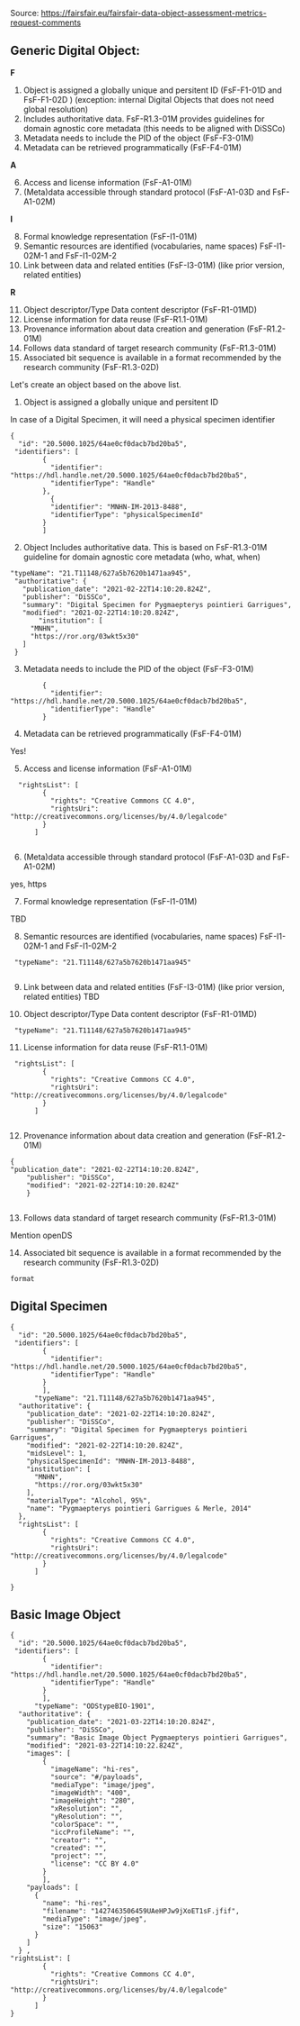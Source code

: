 Source: https://fairsfair.eu/fairsfair-data-object-assessment-metrics-request-comments

## Generic Digital Object: 

**F** 

1.  Object is assigned a globally unique and persitent ID (FsF-F1-01D and FsF-F1-02D ) (exception: internal Digital Objects that does not need global resolution) 
2.  Includes authoritative data. FsF-R1.3-01M provides guidelines for domain agnostic core metadata (this needs to be aligned with DiSSCo) 
3.  Metadata needs to include the PID of the object (FsF-F3-01M)
4.  Metadata can be retrieved programmatically (FsF-F4-01M)

**A** 

6.  Access and license information (FsF-A1-01M) 
7.  (Meta)data accessible through standard protocol (FsF-A1-03D and FsF-A1-02M)

**I** 

8.  Formal knowledge representation (FsF-I1-01M) 
9.  Semantic resources are identified (vocabularies, name spaces) FsF-I1-02M-1 and FsF-I1-02M-2
10.  Link between data and related entities (FsF-I3-01M) (like prior version, related entities) 

**R** 

11. Object descriptor/Type Data content descriptor (FsF-R1-01MD)
12. License information for data reuse (FsF-R1.1-01M) 
13. Provenance information about data creation and generation (FsF-R1.2-01M) 
14. Follows data standard of target research community (FsF-R1.3-01M) 
15. Associated bit sequence is available in a format recommended by the research community (FsF-R1.3-02D) 


Let's create an object based on the above list. 

1.  Object is assigned a globally unique and persitent ID

In case of a Digital Specimen, it will need a physical specimen identifier 

```
{
  "id": "20.5000.1025/64ae0cf0dacb7bd20ba5",
 "identifiers": [
        {
          "identifier": "https://hdl.handle.net/20.5000.1025/64ae0cf0dacb7bd20ba5",
          "identifierType": "Handle"
        }, 
          {
          "identifier": "MNHN-IM-2013-8488",
          "identifierType": "physicalSpecimenId"
        } 
        ]
 ```
    
 2. Object Includes authoritative data. This is based on FsF-R1.3-01M guideline for domain agnostic core metadata (who, what, when) 
         
 
 ```
 "typeName": "21.T11148/627a5b7620b1471aa945",
  "authoritative": {
    "publication_date": "2021-02-22T14:10:20.824Z", 
    "publisher": "DiSSCo",
    "summary": "Digital Specimen for Pygmaepterys pointieri Garrigues",
    "modified": "2021-02-22T14:10:20.824Z",
        "institution": [
      "MNHN",
      "https://ror.org/03wkt5x30"
    ]
  }
  ```
  3. Metadata needs to include the PID of the object (FsF-F3-01M)

```
        {
          "identifier": "https://hdl.handle.net/20.5000.1025/64ae0cf0dacb7bd20ba5",
          "identifierType": "Handle"
        }

```

4. Metadata can be retrieved programmatically (FsF-F4-01M)

Yes! 

5. Access and license information (FsF-A1-01M)

```
  "rightsList": [
        {
          "rights": "Creative Commons CC 4.0",
          "rightsUri": "http://creativecommons.org/licenses/by/4.0/legalcode"
        }
      ]
     
```

6.  (Meta)data accessible through standard protocol (FsF-A1-03D and FsF-A1-02M)

yes, https 

7. Formal knowledge representation (FsF-I1-01M) 

TBD 

8. Semantic resources are identified (vocabularies, name spaces) FsF-I1-02M-1 and FsF-I1-02M-2

```
 "typeName": "21.T11148/627a5b7620b1471aa945"
 
 ```
 9.  Link between data and related entities (FsF-I3-01M) (like prior version, related entities) 
 TBD
 
 10.  Object descriptor/Type Data content descriptor (FsF-R1-01MD)

```
 "typeName": "21.T11148/627a5b7620b1471aa945"
 ```
 
 
11. License information for data reuse (FsF-R1.1-01M) 

```
 "rightsList": [
        {
          "rights": "Creative Commons CC 4.0",
          "rightsUri": "http://creativecommons.org/licenses/by/4.0/legalcode"
        }
      ]
     
 ```
     
12.  Provenance information about data creation and generation (FsF-R1.2-01M) 

```
{
"publication_date": "2021-02-22T14:10:20.824Z", 
    "publisher": "DiSSCo",
    "modified": "2021-02-22T14:10:20.824Z"
    }
    
```
    
13. Follows data standard of target research community (FsF-R1.3-01M) 

Mention openDS

14. Associated bit sequence is available in a format recommended by the research community (FsF-R1.3-02D) 

```
format 
```


## Digital Specimen 

```
{
  "id": "20.5000.1025/64ae0cf0dacb7bd20ba5",
 "identifiers": [
        {
          "identifier": "https://hdl.handle.net/20.5000.1025/64ae0cf0dacb7bd20ba5",
          "identifierType": "Handle"
        } 
        ],
      "typeName": "21.T11148/627a5b7620b1471aa945",
  "authoritative": {
    "publication_date": "2021-02-22T14:10:20.824Z", 
    "publisher": "DiSSCo",
    "summary": "Digital Specimen for Pygmaepterys pointieri Garrigues",
    "modified": "2021-02-22T14:10:20.824Z",
    "midsLevel": 1,
    "physicalSpecimenId": "MNHN-IM-2013-8488",
    "institution": [
      "MNHN",
      "https://ror.org/03wkt5x30"
    ],
    "materialType": "Alcohol, 95%",
    "name": "Pygmaepterys pointieri Garrigues & Merle, 2014"
  },
  "rightsList": [
        {
          "rights": "Creative Commons CC 4.0",
          "rightsUri": "http://creativecommons.org/licenses/by/4.0/legalcode"
        }
      ]
     
}  
```

## Basic Image Object 
```
{
  "id": "20.5000.1025/64ae0cf0dacb7bd20ba5",
 "identifiers": [
        {
          "identifier": "https://hdl.handle.net/20.5000.1025/64ae0cf0dacb7bd20ba5",
          "identifierType": "Handle"
        } 
        ],
      "typeName": "ODStypeBIO-1901",
  "authoritative": {
    "publication_date": "2021-03-22T14:10:20.824Z", 
    "publisher": "DiSSCo",
    "summary": "Basic Image Object Pygmaepterys pointieri Garrigues",
    "modified": "2021-03-22T14:10:22.824Z",
    "images": [
        {
          "imageName": "hi-res",
          "source": "#/payloads",
          "mediaType": "image/jpeg", 
          "imageWidth": "400",
          "imageHeight": "280",
          "xResolution": "",
          "yResolution": "", 
          "colorSpace": "",
          "iccProfileName": "", 
          "creator": "",
          "created": "",
          "project": "",
          "license": "CC BY 4.0" 
        }
        ],
    "payloads": [
      {
        "name": "hi-res",
        "filename": "1427463506459UAeHPJw9jXoET1sF.jfif",
        "mediaType": "image/jpeg",
        "size": "15063"
      }
    ]
  } ,
"rightsList": [
        {
          "rights": "Creative Commons CC 4.0",
          "rightsUri": "http://creativecommons.org/licenses/by/4.0/legalcode"
        }
      ]
}
```
